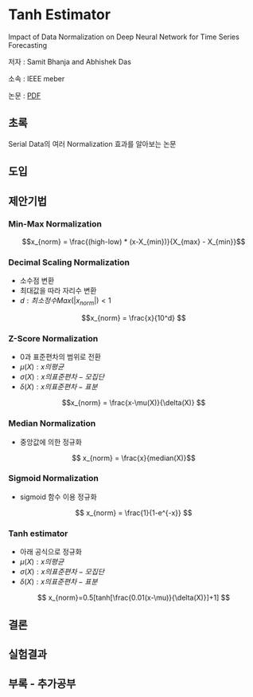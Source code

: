 # Tanh Estimator
Impact of Data Normalization on Deep Neural Network for Time Series Forecasting

저자 : Samit Bhanja and Abhishek Das

소속 : IEEE meber

논문 : [PDF](https://arxiv.org/pdf/1812.05519)

## 초록

Serial Data의 여러 Normalization 효과를 알아보는 논문

## 도입


## 제안기법

### Min-Max Normalization
$$x_{norm} = \frac{(high-low) * (x-X_{min})}{X_{max} - X_{min}}$$

### Decimal Scaling Normalization
* 소수점 변환
* 최대값을 따라 자리수 변환
* $d : 최소정수 Max(|x_{norm}|) < 1$

$$x_{norm} = \frac{x}{10^d} $$


### Z-Score Normalization
* 0과 표준편차의 범위로 전환
* $\mu(X):x의 평균$
* $\sigma(X):x의 표준편차 - 모집단$
* $\delta(X):x의 표준편차 - 표분$

$$x_{norm} = \frac{x-\mu(X)}{\delta(X)} $$

### Median Normalization
* 중앙값에 의한 정규화

$$ x_{norm} = \frac{x}{median(X)}$$

### Sigmoid Normalization
* sigmoid 함수 이용 정규화

$$ x_{norm} = \frac{1}{1-e^{-x}} $$

### Tanh estimator
* 아래 공식으로 정규화
* $\mu(X):x의 평균$
* $\sigma(X):x의 표준편차 - 모집단$
* $\delta(X):x의 표준편차 - 표분$

$$ x_{norm}=0.5[tanh[\frac{0.01(x-\mu)}{\delta(X)}]+1] $$

## 결론

## 실험결과

## 부록 - 추가공부
